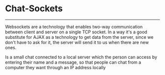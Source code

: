 # Chat-Sockets
---
Websockets are a technology that enables two-way communication between client and server on a single TCP socket. In a way it's a good substitute for AJAX as a technology to get data from the server, since we don't have to ask for it, the server will send it to us when there are new ones.



Is a small chat connected to a local server which the person can access by entering their name and a message, so that people can chat from
a computer they want through an IP address locally 
